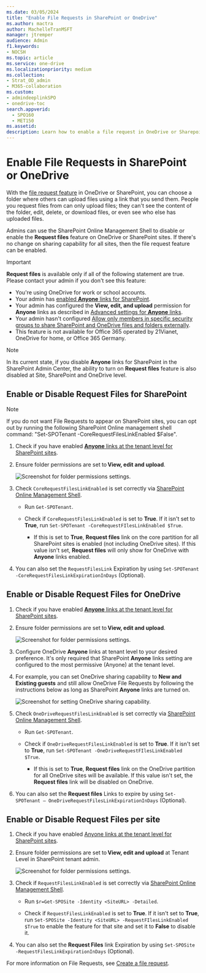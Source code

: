 ```yaml
---
ms.date: 03/05/2024
title: "Enable File Requests in SharePoint or OneDrive" 
ms.author: mactra
author: MachelleTranMSFT
manager: jtremper
audience: Admin
f1.keywords:
- NOCSH
ms.topic: article
ms.service: one-drive
ms.localizationpriority: medium
ms.collection: 
- Strat_OD_admin
- M365-collaboration
ms.custom:
- admindeeplinkSPO
- onedrive-toc
search.appverid: 
  - SPO160
  - MET150
ms.assetid:
description: Learn how to enable a file request in OneDrive or Sharepoint.
---
```


# Enable File Requests in SharePoint or OneDrive

With the [file request feature](https://support.microsoft.com/office/create-a-file-request-f54aa7f8-2589-4421-b351-d415fc3b83af) in OneDrive or SharePoint, you can choose a folder where others can upload files using a link that you send them. People you request files from can only upload files; they can't see the content of the folder, edit, delete, or download files, or even see who else has uploaded files.

Admins can use the SharePoint Online Management Shell to disable or enable the **Request files** feature on OneDrive or SharePoint sites. If there's no change on sharing capability for all sites, then the file request feature can be enabled.

> [!IMPORTANT]
> **Request files** is available only if all of the following statement are true. Please contact your admin if you don't see this feature:
>
> - You're using OneDrive for work or school accounts.
> - Your admin has [enabled **Anyone** links for SharePoint](/sharepoint/turn-external-sharing-on-or-off).
> - Your admin has configured the **View, edit, and upload** permission for **Anyone** links as described in [Advanced settings for **Anyone** links](/sharepoint/turn-external-sharing-on-or-off#advanced-settings-for-anyone-links).
> - Your admin hasn't configured [Allow only members in specific security groups to share SharePoint and OneDrive files and folders externally](manage-security-groups.md).
> - This feature is not available for Office 365 operated by 21Vianet, OneDrive for home, or Office 365 Germany.

> [!NOTE]
> In its current state, if you disable **Anyone** links for SharePoint in the SharePoint Admin Center, the ability to turn on **Request files** feature is also disabled at Site, SharePoint and OneDrive level.

## Enable or Disable Request Files for SharePoint

> [!NOTE]
> If you do not want File Requests to appear on SharePoint sites, you can opt out by running the following SharePoint Online management shell command: "Set-SPOTenant -CoreRequestFilesLinkEnabled $False".

1. Check if you have enabled [**Anyone** links at the tenant level for SharePoint sites](/sharepoint/turn-external-sharing-on-or-off#change-the-organization-level-external-sharing-setting).

2. Ensure folder permissions are set to **View, edit and upload**.

   ![Screenshot for folder permissions settings.](media/select-folder.png)

3. Check `CoreRequestFilesLinkEnabled` is set correctly via [SharePoint Online Management Shell](/powershell/sharepoint/sharepoint-online/connect-sharepoint-online).  

   - Run `Get-SPOTenant`.

   - Check if `CoreRequestFilesLinkEnabled` is set to **True**. If it isn't set to **True**, run `Set-SPOTenant -CoreRequestFIlesLinkEnabled $True`.

     - If this is set to **True**, **Request files** link on the core partition for all SharePoint sites is enabled (not including OneDrive sites). If this value isn't set, **Request files** will only show for OneDrive with **Anyone** links enabled.

4. You can also set the `RequestFilesLink` Expiration by using `Set-SPOTenant -CoreRequestFilesLinkExpirationInDays` (Optional).

## Enable or Disable Request Files for OneDrive

1. Check if you have enabled [**Anyone** links at the tenant level for SharePoint sites](/sharepoint/turn-external-sharing-on-or-off#change-the-organization-level-external-sharing-setting).

2. Ensure folder permissions are set to **View, edit and upload**.

   ![Screenshot for folder permissions settings.](media/select-folder.png)

3. Configure OneDrive **Anyone** links at tenant level to your desired preference. It's only required that SharePoint **Anyone** links setting are configured to the most permissive (Anyone) at the tenant level.  

4. For example, you can set OneDrive sharing capability to **New and Existing guests** and still allow OneDrive File Requests by following the instructions below as long as SharePoint **Anyone** links are turned on.  

   ![Screenshot for setting OneDrive sharing capability.](media/content.png)

5. Check `OneDriveRequestFilesLinkEnabled` is set correctly via [SharePoint Online Management Shell](/powershell/sharepoint/sharepoint-online/connect-sharepoint-online).  

   - Run `Get-SPOTenant`.

   - Check if `OneDriveRequestFilesLinkEnabled` is set to **True**. If it isn't set to **True**, run `Set-SPOTenant -OneDriveRequestFIlesLinkEnabled $True`.

     - If this is set to **True**, **Request files** link on the OneDrive partition for all OneDrive sites will be available. If this value isn't set, the **Request files** link will be disabled on OneDrive.

6. You can also set the **Request files** Links to expire by using `Set-SPOTenant – OneDriveRequestFilesLinkExpirationInDays` (Optional).

## Enable or Disable Request Files per site

1. Check if you have enabled [Anyone links at the tenant level for SharePoint sites](/sharepoint/turn-external-sharing-on-or-off#change-the-organization-level-external-sharing-setting).

2. Ensure folder permissions are set to **View, edit and upload** at Tenant Level in SharePoint tenant admin.

   ![Screenshot for folder permissions settings.](media/select-folder.png)

3. Check if `RequestFilesLinkEnabled` is set correctly via [SharePoint Online Management Shell](/powershell/sharepoint/sharepoint-online/connect-sharepoint-online).  

   - Run `$r=Get-SPOSite -Identity <SiteURL> -Detailed`.

   - Check if `RequestFilesLinkEnabled` is set to **True**. If it isn't set to **True**, run `Set-SPOSite -Identity <SiteURL> -RequestFIlesLinkEnabled $True` to enable the feature for that site and set it to **False** to disable it.

4. You can also set the **Request Files** link Expiration by using `Set-SPOSite -RequestFilesLinkExpirationInDays` (Optional).
  
For more information on File Requests, see [Create a file request](https://support.microsoft.com/office/create-a-file-request-f54aa7f8-2589-4421-b351-d415fc3b83af).
  